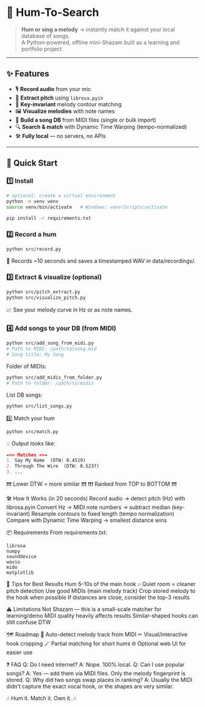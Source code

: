 # 🎵 Hum-To-Search

> **Hum or sing a melody** → instantly match it against your local database of songs.  
A Python-powered, offline mini-Shazam built as a learning and portfolio project.

---

## ✨ Features

- 🎙 **Record audio** from your mic  
- 🎼 **Extract pitch** using `librosa.pyin`  
- 🔑 **Key-invariant** melody contour matching  
- 🖼 **Visualize melodies** with note names  
- 📂 **Build a song DB** from MIDI files (single or bulk import)  
- 🔍 **Search & match** with Dynamic Time Warping (tempo-normalized)  
- 🛠 **Fully local** — no servers, no APIs

---
## 🚀 Quick Start

### 1️⃣ Install

```bash
# optional: create a virtual environment
python -m venv venv
source venv/bin/activate   # Windows: venv\Scripts\activate

pip install -r requirements.txt
```


### 2️⃣ Record a hum

```bash
python src/record.py
```
🎤 Records ~10 seconds and saves a timestamped WAV in data/recordings/.


### 3️⃣ Extract & visualize (optional)

```bash
python src/pitch_extract.py
python src/visualize_pitch.py
```
📈 See your melody curve in Hz or as note names.

### 4️⃣ Add songs to your DB (from MIDI)

```bash
python src/add_song_from_midi.py
# Path to MIDI: /path/to/song.mid
# Song title: My Song
```
Folder of MIDIs:
```bash
python src/add_midis_from_folder.py
# Path to folder: /path/to/midis
```
List DB songs: 
```bash
python src/list_songs.py
```

5️⃣ Match your hum
```bash
python src/match.py
```

💡 Output looks like:
```markdown
=== Matches ===
1. Say My Name  (DTW: 0.4519)
2. Through The Wire  (DTW: 0.5237)
3. ...
```
❗❗❗ Lower DTW = more similar  ❗❗❗
❗❗❗ Ranked from TOP to BOTTOM ❗❗❗


🛠 How It Works (in 20 seconds)
Record audio → detect pitch (Hz) with librosa.pyin
Convert Hz → MIDI note numbers → subtract median (key-invariant)
Resample contours to fixed length (tempo normalization)
Compare with Dynamic Time Warping → smallest distance wins

📦 Requirements
From requirements.txt:
```nginx
librosa
numpy
sounddevice
wavio
mido
matplotlib
```

📌 Tips for Best Results
Hum 5–10s of the main hook 🎶
Quiet room = cleaner pitch detection
Use good MIDIs (main melody track)
Crop stored melody to the hook when possible
If distances are close, consider the top-3 results

⚠ Limitations
Not Shazam — this is a small-scale matcher for learning/demo
MIDI quality heavily affects results
Similar-shaped hooks can still confuse DTW

🗺 Roadmap
🎯 Auto-detect melody track from MIDI
✂ Visual/interactive hook cropping
🪄 Partial matching for short hums
🌐 Optional web UI for easier use

❓ FAQ
Q: Do I need internet?
A: Nope. 100% local.
Q: Can I use popular songs?
A: Yes — add them via MIDI files. Only the melody fingerprint is stored.
Q: Why did two songs swap places in ranking?
A: Usually the MIDI didn’t capture the exact vocal hook, or the shapes are very similar.

🎶 Hum it. Match it. Own it. 🎶
